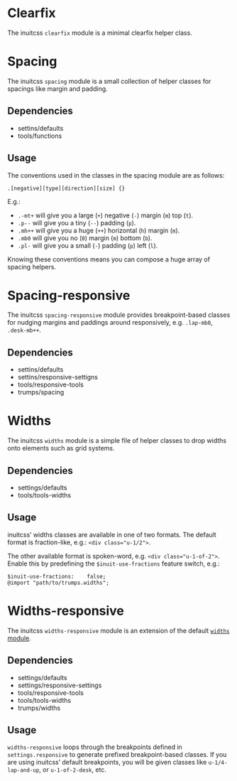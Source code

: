 # Clearfix

The inuitcss `clearfix` module is a minimal clearfix helper class.


# Spacing

The inuitcss `spacing` module is a small collection of helper classes for
spacings like margin and padding.

## Dependencies

* settins/defaults
* tools/functions

## Usage

The conventions used in the classes in the spacing module are as follows:

    .[negative][type][direction][size] {}

E.g.:

* `.-mt+` will give you a large (`+`) negative (`-`) margin (`m`) top (`t`).
* `.p--` will give you a tiny (`--`) padding (`p`).
* `.mh++` will give you a huge (`++`) horizontal (`h`) margin (`m`).
* `.mb0` will give you no (`0`) margin (`m`) bottom (`b`).
* `.pl-` will give you a small (`-`) padding (`p`) left (`l`).

Knowing these conventions means you can compose a huge array of spacing helpers.


# Spacing-responsive

The inuitcss `spacing-responsive` module provides breakpoint-based classes for
nudging margins and paddings around responsively, e.g. `.lap-mb0`, `.desk-mb++`.

## Dependencies

* settins/defaults
* settins/responsive-settigns
* tools/responsive-tools
* trumps/spacing


# Widths

The inuitcss `widths` module is a simple file of helper classes to drop widths
onto elements such as grid systems.

## Dependencies

* settings/defaults
* tools/tools-widths

## Usage

inuitcss’ widths classes are available in one of two formats. The default format
is fraction-like, e.g.: `<div class="u-1/2">`.

The other available format is spoken-word, e.g. `<div class="u-1-of-2">`.
Enable this by predefining the `$inuit-use-fractions` feature switch, e.g.:

    $inuit-use-fractions:    false;
    @import "path/to/trumps.widths";


# Widths-responsive

The inuitcss `widths-responsive` module is an extension of the default [`widths`
module](https://github.com/inuitcss/trumps.widths).

## Dependencies

* settings/defaults
* settings/responsive-settings
* tools/responsive-tools
* tools/tools-widths
* trumps/widths

## Usage

`widths-responsive` loops through the breakpoints defined in
`settings.responsive` to generate prefixed breakpoint-based classes. If you are
using inuitcss’ default breakpoints, you will be given classes like
`u-1/4-lap-and-up`, or `u-1-of-2-desk`, etc.
